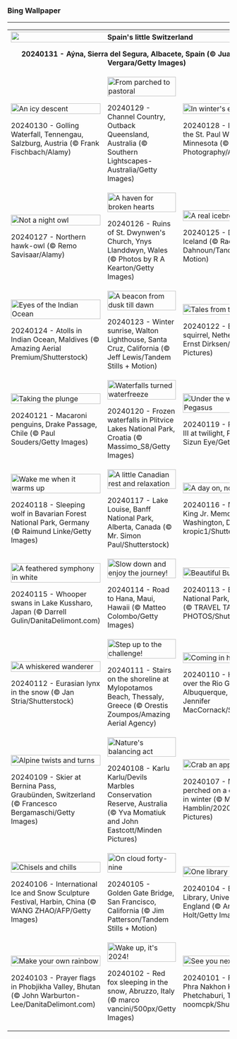 <h3>
 Bing Wallpaper
</h3>
<hr/>
<table>
<tr>
<th colspan="3">
<img alt="Spain's little Switzerland" src="https://www.bing.com/th?id=OHR.AlbaceteSpain_EN-US7443919036_UHD.jpg&amp;rf=LaDigue_UHD.jpg&amp;pid=hp&amp;w=3840&amp;h=2160&amp;rs=1&amp;c=4" width="100%"/><p>20240131 - Aýna, Sierra del Segura, Albacete, Spain (© Juan Maria Coy Vergara/Getty Images)</p></th>
</tr>
<tr>
<td><img alt="An icy descent" src="https://www.bing.com/th?id=OHR.GollingerFalls_EN-US7184224692_UHD.jpg&amp;rf=LaDigue_UHD.jpg&amp;pid=hp&amp;w=3840&amp;h=2160&amp;rs=1&amp;c=4" width="100%"/><p>20240130 - Golling Waterfall, Tennengau, Salzburg, Austria (© Frank Fischbach/Alamy)</p></td>
<td><img alt="From parched to pastoral" src="https://www.bing.com/th?id=OHR.ChannelOutback_EN-US7094425288_UHD.jpg&amp;rf=LaDigue_UHD.jpg&amp;pid=hp&amp;w=3840&amp;h=2160&amp;rs=1&amp;c=4" width="100%"/><p>20240129 - Channel Country, Outback Queensland, Australia (© Southern Lightscapes-Australia/Getty Images)</p></td>
<td><img alt="In winter's embrace" src="https://www.bing.com/th?id=OHR.WinterCarnival_EN-US6859361078_UHD.jpg&amp;rf=LaDigue_UHD.jpg&amp;pid=hp&amp;w=3840&amp;h=2160&amp;rs=1&amp;c=4" width="100%"/><p>20240128 - Ice palace at the St. Paul Winter Carnival, Minnesota (© Joe Mamer Photography/Alamy)</p></td>
</tr>
<tr>
<td><img alt="Not a night owl" src="https://www.bing.com/th?id=OHR.HawkOwl_EN-US6646901652_UHD.jpg&amp;rf=LaDigue_UHD.jpg&amp;pid=hp&amp;w=3840&amp;h=2160&amp;rs=1&amp;c=4" width="100%"/><p>20240127 - Northern hawk-owl (© Remo Savisaar/Alamy)</p></td>
<td><img alt="A haven for broken hearts" src="https://www.bing.com/th?id=OHR.DwynwensDay_EN-US2844762878_UHD.jpg&amp;rf=LaDigue_UHD.jpg&amp;pid=hp&amp;w=3840&amp;h=2160&amp;rs=1&amp;c=4" width="100%"/><p>20240126 - Ruins of St. Dwynwen's Church, Ynys Llanddwyn, Wales (© Photos by R A Kearton/Getty Images)</p></td>
<td><img alt="A real icebreaker" src="https://www.bing.com/th?id=OHR.IcelandBeach_EN-US2647667820_UHD.jpg&amp;rf=LaDigue_UHD.jpg&amp;pid=hp&amp;w=3840&amp;h=2160&amp;rs=1&amp;c=4" width="100%"/><p>20240125 - Diamond Beach, Iceland (© Rachid Dahnoun/Tandem Stills + Motion)</p></td>
</tr>
<tr>
<td><img alt="Eyes of the Indian Ocean" src="https://www.bing.com/th?id=OHR.MaldivesAtolls_EN-US2498947967_UHD.jpg&amp;rf=LaDigue_UHD.jpg&amp;pid=hp&amp;w=3840&amp;h=2160&amp;rs=1&amp;c=4" width="100%"/><p>20240124 - Atolls in Indian Ocean, Maldives (© Amazing Aerial Premium/Shutterstock)</p></td>
<td><img alt="A beacon from dusk till dawn" src="https://www.bing.com/th?id=OHR.SantaCruzSunrise_EN-US6436233856_UHD.jpg&amp;rf=LaDigue_UHD.jpg&amp;pid=hp&amp;w=3840&amp;h=2160&amp;rs=1&amp;c=4" width="100%"/><p>20240123 - Winter sunrise, Walton Lighthouse, Santa Cruz, California (© Jeff Lewis/Tandem Stills + Motion)</p></td>
<td><img alt="Tales from the treetops" src="https://www.bing.com/th?id=OHR.SquirrelNetherlands_EN-US2174319616_UHD.jpg&amp;rf=LaDigue_UHD.jpg&amp;pid=hp&amp;w=3840&amp;h=2160&amp;rs=1&amp;c=4" width="100%"/><p>20240122 - Eurasian red squirrel, Netherlands (© Ernst Dirksen/Minden Pictures)</p></td>
</tr>
<tr>
<td><img alt="Taking the plunge" src="https://www.bing.com/th?id=OHR.MacaroniPenguins_EN-US2046934125_UHD.jpg&amp;rf=LaDigue_UHD.jpg&amp;pid=hp&amp;w=3840&amp;h=2160&amp;rs=1&amp;c=4" width="100%"/><p>20240121 - Macaroni penguins, Drake Passage, Chile (© Paul Souders/Getty Images)</p></td>
<td><img alt="Waterfalls turned waterfreeze" src="https://www.bing.com/th?id=OHR.PlitviceWinter_EN-US1870468945_UHD.jpg&amp;rf=LaDigue_UHD.jpg&amp;pid=hp&amp;w=3840&amp;h=2160&amp;rs=1&amp;c=4" width="100%"/><p>20240120 - Frozen waterfalls in Plitvice Lakes National Park, Croatia (© Massimo_S8/Getty Images)</p></td>
<td><img alt="Under the watch of Pegasus" src="https://www.bing.com/th?id=OHR.ParisBridge_EN-US1771484789_UHD.jpg&amp;rf=LaDigue_UHD.jpg&amp;pid=hp&amp;w=3840&amp;h=2160&amp;rs=1&amp;c=4" width="100%"/><p>20240119 - Pont Alexandre III at twilight, Paris, France (© Sizun Eye/Getty Images)</p></td>
</tr>
<tr><td><img alt="Wake me when it warms up" src="https://www.bing.com/th?id=OHR.SleepyWolf_EN-US1667992900_UHD.jpg&amp;rf=LaDigue_UHD.jpg&amp;pid=hp&amp;w=3840&amp;h=2160&amp;rs=1&amp;c=4" width="100%"/><p>20240118 - Sleeping wolf in Bavarian Forest National Park, Germany (© Raimund Linke/Getty Images)</p></td><td><img alt="A little Canadian rest and relaxation" src="https://www.bing.com/th?id=OHR.LakeLouise_EN-US1133378386_UHD.jpg&amp;rf=LaDigue_UHD.jpg&amp;pid=hp&amp;w=3840&amp;h=2160&amp;rs=1&amp;c=4" width="100%"/><p>20240117 - Lake Louise, Banff National Park, Alberta, Canada (© Mr. Simon Paul/Shutterstock)</p></td><td><img alt="A day on, not a day off" src="https://www.bing.com/th?id=OHR.MLKMemorialDC_EN-US1038696225_UHD.jpg&amp;rf=LaDigue_UHD.jpg&amp;pid=hp&amp;w=3840&amp;h=2160&amp;rs=1&amp;c=4" width="100%"/><p>20240116 - Martin Luther King Jr. Memorial, Washington, DC (© kropic1/Shutterstock)</p></td></tr><tr><td><img alt="A feathered symphony in white" src="https://www.bing.com/th?id=OHR.HokkaidoSwans_EN-US0905932812_UHD.jpg&amp;rf=LaDigue_UHD.jpg&amp;pid=hp&amp;w=3840&amp;h=2160&amp;rs=1&amp;c=4" width="100%"/><p>20240115 - Whooper swans in Lake Kussharo, Japan (© Darrell Gulin/DanitaDelimont.com)</p></td><td><img alt="Slow down and enjoy the journey!" src="https://www.bing.com/th?id=OHR.HanaHighway_EN-US0637770298_UHD.jpg&amp;rf=LaDigue_UHD.jpg&amp;pid=hp&amp;w=3840&amp;h=2160&amp;rs=1&amp;c=4" width="100%"/><p>20240114 - Road to Hana, Maui, Hawaii (© Matteo Colombo/Getty Images)</p></td><td><img alt="Beautiful Bukhansan" src="https://www.bing.com/th?id=OHR.BukhansanSeoul_EN-US0422922586_UHD.jpg&amp;rf=LaDigue_UHD.jpg&amp;pid=hp&amp;w=3840&amp;h=2160&amp;rs=1&amp;c=4" width="100%"/><p>20240113 - Bukhansan National Park, South Korea (© TRAVEL TAKE PHOTOS/Shutterstock)</p></td></tr><tr><td><img alt="A whiskered wanderer" src="https://www.bing.com/th?id=OHR.LynxSnow_EN-US9261675170_UHD.jpg&amp;rf=LaDigue_UHD.jpg&amp;pid=hp&amp;w=3840&amp;h=2160&amp;rs=1&amp;c=4" width="100%"/><p>20240112 - Eurasian lynx in the snow (© Jan Stria/Shutterstock)</p></td><td><img alt="Step up to the challenge!" src="https://www.bing.com/th?id=OHR.MilopotamosStairs_EN-US9131506093_UHD.jpg&amp;rf=LaDigue_UHD.jpg&amp;pid=hp&amp;w=3840&amp;h=2160&amp;rs=1&amp;c=4" width="100%"/><p>20240111 - Stairs on the shoreline at Mylopotamos Beach, Thessaly, Greece (© Orestis Zoumpos/Amazing Aerial Agency)</p></td><td><img alt="Coming in hot" src="https://www.bing.com/th?id=OHR.BalloonDay_EN-US9019911805_UHD.jpg&amp;rf=LaDigue_UHD.jpg&amp;pid=hp&amp;w=3840&amp;h=2160&amp;rs=1&amp;c=4" width="100%"/><p>20240110 - Hot air balloons over the Rio Grande, Albuquerque, New Mexico (© Jennifer MacCornack/Shutterstock)</p></td></tr><tr><td><img alt="Alpine twists and turns" src="https://www.bing.com/th?id=OHR.BerninaPass_EN-US8788589226_UHD.jpg&amp;rf=LaDigue_UHD.jpg&amp;pid=hp&amp;w=3840&amp;h=2160&amp;rs=1&amp;c=4" width="100%"/><p>20240109 - Skier at Bernina Pass, Graubünden, Switzerland (© Francesco Bergamaschi/Getty Images)</p></td><td><img alt="Nature's balancing act" src="https://www.bing.com/th?id=OHR.DevilsMarbles_EN-US8559239074_UHD.jpg&amp;rf=LaDigue_UHD.jpg&amp;pid=hp&amp;w=3840&amp;h=2160&amp;rs=1&amp;c=4" width="100%"/><p>20240108 - Karlu Karlu/Devils Marbles Conservation Reserve, Australia (© Yva Momatiuk and John Eastcott/Minden Pictures)</p></td><td><img alt="Crab an apple!" src="https://www.bing.com/th?id=OHR.CrabappleChaffinch_EN-US1781584314_UHD.jpg&amp;rf=LaDigue_UHD.jpg&amp;pid=hp&amp;w=3840&amp;h=2160&amp;rs=1&amp;c=4" width="100%"/><p>20240107 - Male chaffinch perched on a crab apple tree in winter (© Mark Hamblin/2020VISION/Minden Pictures)</p></td></tr><tr><td><img alt="Chisels and chills" src="https://www.bing.com/th?id=OHR.HarbinFestival_EN-US7952970209_UHD.jpg&amp;rf=LaDigue_UHD.jpg&amp;pid=hp&amp;w=3840&amp;h=2160&amp;rs=1&amp;c=4" width="100%"/><p>20240106 - International Ice and Snow Sculpture Festival, Harbin, China (© WANG ZHAO/AFP/Getty Images)</p></td><td><img alt="On cloud forty-nine" src="https://www.bing.com/th?id=OHR.GoldenGateLight_EN-US7749261025_UHD.jpg&amp;rf=LaDigue_UHD.jpg&amp;pid=hp&amp;w=3840&amp;h=2160&amp;rs=1&amp;c=4" width="100%"/><p>20240105 - Golden Gate Bridge, San Francisco, California (© Jim Patterson/Tandem Stills + Motion)</p></td><td><img alt="One library to rule them all" src="https://www.bing.com/th?id=OHR.BodleianCeiling_EN-US7552379941_UHD.jpg&amp;rf=LaDigue_UHD.jpg&amp;pid=hp&amp;w=3840&amp;h=2160&amp;rs=1&amp;c=4" width="100%"/><p>20240104 - Bodleian Library, University of Oxford, England (© Andrew Holt/Getty Images)</p></td></tr><tr><td><img alt="Make your own rainbow" src="https://www.bing.com/th?id=OHR.BhutanSolstice_EN-US7410762908_UHD.jpg&amp;rf=LaDigue_UHD.jpg&amp;pid=hp&amp;w=3840&amp;h=2160&amp;rs=1&amp;c=4" width="100%"/><p>20240103 - Prayer flags in Phobjikha Valley, Bhutan (© John Warburton-Lee/DanitaDelimont.com)</p></td><td><img alt="Wake up, it's 2024!" src="https://www.bing.com/th?id=OHR.SleepingFox_EN-US7231760677_UHD.jpg&amp;rf=LaDigue_UHD.jpg&amp;pid=hp&amp;w=3840&amp;h=2160&amp;rs=1&amp;c=4" width="100%"/><p>20240102 - Red fox sleeping in the snow, Abruzzo, Italy (© marco vancini/500px/Getty Images)</p></td><td><img alt="See you next year!" src="https://www.bing.com/th?id=OHR.ThailandNewYears_EN-US7115555089_UHD.jpg&amp;rf=LaDigue_UHD.jpg&amp;pid=hp&amp;w=3840&amp;h=2160&amp;rs=1&amp;c=4" width="100%"/><p>20240101 - Fireworks over Phra Nakhon Khiri, Phetchaburi, Thailand (© noomcpk/Shutterstock)</p></td></tr></table>
